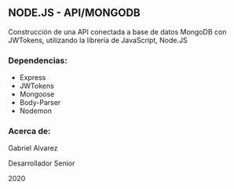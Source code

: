 ## NODE.JS - API/MONGODB

Construcción de una API conectada a base de datos MongoDB con JWTokens, utilizando la librería de JavaScript, Node.JS

### Dependencias:
* Express
* JWTokens
* Mongoose
* Body-Parser
* Nodemon

### Acerca de:
Gabriel Alvarez

Desarrollador Senior

2020